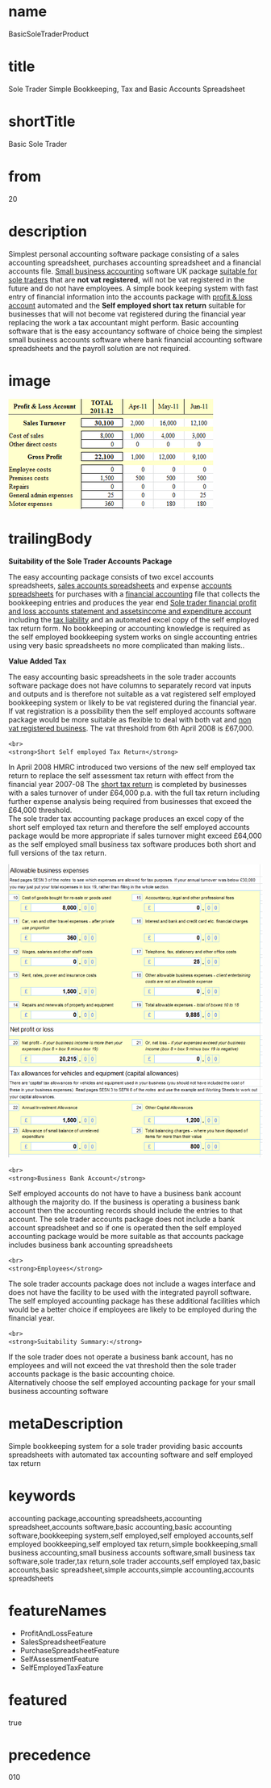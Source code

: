 # name
BasicSoleTraderProduct

# title
Sole Trader Simple Bookkeeping, Tax and Basic Accounts Spreadsheet

# shortTitle
Basic Sole Trader

# from
20

# description
Simplest personal accounting software package consisting of a sales accounting spreadsheet, purchases accounting spreadsheet and a financial accounts file. <u><a href="product.html?product=BasicSoleTraderProduct">Small business accounting</a></u> software UK package <u><a href="product.html?product=BasicSoleTraderProduct">suitable for sole traders</a></u> that are <strong>not vat registered</strong>, will not be vat registered in the future and do not have employees. A simple book keeping system with fast entry of financial information into the accounts package with <a href="feature.html?feature=ProfitAndLossFeature">profit &amp; loss account</a> automated and the <strong>Self employed short tax return</strong> suitable for businesses that will not become vat registered during the financial year replacing the work a tax accountant might perform. Basic accounting software that is the easy accountancy software of choice being the simplest small business accounts software where bank financial accounting software spreadsheets and the payroll solution are not required.

# image
![Basic Sole Trader Example](assets/2720388.png)

# trailingBody
<p>
    <strong>Suitability of the Sole Trader Accounts Package</strong>
</p>
<p>
    The easy accounting package consists of two excel accounts spreadsheets, <a href="feature.html?feature=SalesSpreadsheetFeature">sales accounts spreadsheets</a> and expense <a href="feature.html?feature=SalesSpreadsheetFeature">accounts spreadsheets</a> for purchases with a <a href="feature.html?feature=ProfitAndLossFeature">financial accounting</a> file that collects the bookkeeping entries and produces the year end <a href="feature.html?feature=ProfitAndLossFeature">Sole trader financial profit and loss accounts statement and assets</a><a href="feature.html?feature=ProfitAndLossFeature">income and expenditure accoun</a><a href="feature.html?feature=ProfitAndLossFeature">t</a> including the <a href="feature.html?feature=SelfEmployedTaxFeature">tax liability</a> and an automated excel copy of the self employed tax return form. No bookkeeping or accounting knowledge is required as the self employed bookkeeping system works on single accounting entries using very basic spreadsheets no more complicated than making lists..
</p>
<p>
    <strong>Value Added Tax</strong>
</p>
<p>
    The easy accounting basic spreadsheets in the sole trader accounts software package does not have columns to separately record vat inputs and outputs and is therefore not suitable as a vat registered self employed bookkeeping system or likely to be vat registered during the financial year. If vat registration is a possibility then the self employed accounts software package would be more suitable as flexible to deal with both vat and <a href="feature.html?feature=VatReturnsFeature">non vat registered business</a>. The vat threshold from 6th April 2008 is &pound;67,000.
    <br>
     
    <br>
    <strong>Short Self employed Tax Return</strong>
</p>
<p>
    In April 2008 HMRC introduced two versions of the new self employed tax return to replace the self assessment tax return with effect from the financial year 2007-08 The <a href="feature.html?feature=SelfAssessmentFeature">short tax return</a> is completed by businesses with a sales turnover of under &pound;64,000 p.a. with the full tax return including further expense analysis being required from businesses that exceed the &pound;64,000 threshold.
    <br>
    The sole trader tax accounting package produces an excel copy of the short self employed tax return and therefore the self employed accounts package would be more appropriate if sales turnover might exceed &pound;64,000 as the self employed small business tax software produces both short and full versions of the tax return.
</p>
<p>
    <span><img src="assets/2720372.png" /></span>
    <br>
     
    <br>
    <strong>Business Bank Account</strong>
</p>
<p>
    Self employed accounts do not have to have a business bank account although the majority do. If the business is operating a business bank account then the accounting records should include the entries to that account. The sole trader accounts package does not include a bank account spreadsheet and so if one is operated then the self employed accounting package would be more suitable as that accounts package includes business bank accounting spreadsheets
    <br>
     
    <br>
    <strong>Employees</strong>
</p>
<p>
    The sole trader accounts package does not include a wages interface and does not have the facility to be used with the integrated payroll software. The self employed accounting package has these additional facilities which would be a better choice if employees are likely to be employed during the financial year.
    <br>
     
    <br>
    <strong>Suitability Summary:</strong>
</p>
<p>
    If the sole trader does not operate a business bank account, has no employees and will not exceed the vat threshold then the sole trader accounts package is the basic accounting choice.
    <br>
    Alternatively choose the self employed accounting package for your small business accounting software
</p>


# metaDescription
Simple bookkeeping system for a sole trader providing basic accounts spreadsheets with automated tax accounting software and self employed tax return

# keywords
accounting package,accounting spreadsheets,accounting spreadsheet,accounts software,basic accounting,basic accounting software,bookkeeping system,self employed,self employed accounts,self employed bookkeeping,self employed tax return,simple bookkeeping,small business accounting,small business accounts software,small business tax software,sole trader,tax return,sole trader accounts,self employed tax,basic accounts,basic spreadsheet,simple accounts,simple accounting,accounts spreadsheets

# featureNames
- ProfitAndLossFeature
- SalesSpreadsheetFeature
- PurchaseSpreadsheetFeature
- SelfAssessmentFeature
- SelfEmployedTaxFeature

# featured
true

# precedence
010
